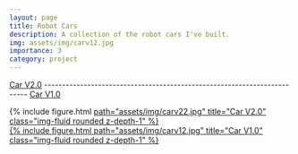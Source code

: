 ```yaml
---
layout: page
title: Robot Cars
description: A collection of the robot cars I've built.
img: assets/img/carv12.jpg
importance: 3
category: project
---
```


[Car V2.0](https://github.com/Jasminekhalil/carv2)  -------------------------------------------------------------------------    [Car V1.0](https://github.com/Jasminekhalil/carv1)
<div class="row">
    <div class="col-sm mt-3 mt-md-0">
        {% include figure.html <a href="https://github.com/Jasminekhalil/carv2"> path="assets/img/carv22.jpg" title="Car V2.0" class="img-fluid rounded z-depth-1" %}
    </div>
    <div class="col-sm mt-3 mt-md-0">
        {% include figure.html <a href="https://github.com/Jasminekhalil/carv1"> path="assets/img/carv12.jpg" title="Car V1.0" class="img-fluid rounded z-depth-1" %} 
    </div>
</div>